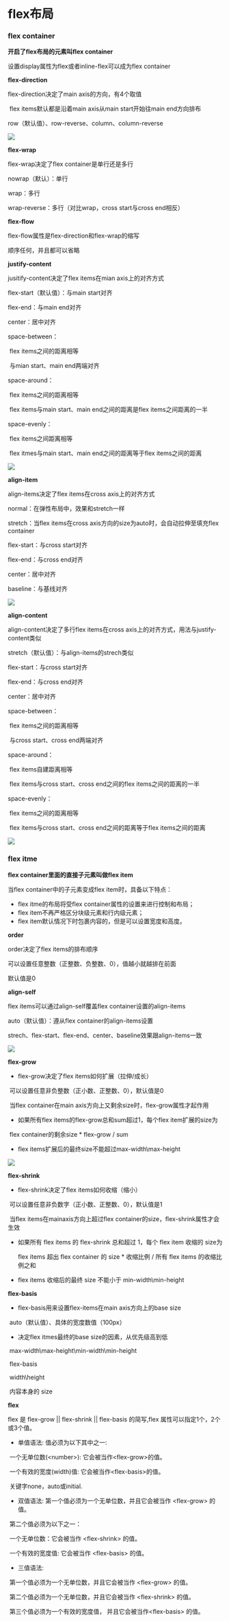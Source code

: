 # flex布局

### flex container

**开启了flex布局的元素叫flex container**

设置display属性为flex或者inline-flex可以成为flex container

**flex-direction**

flex-direction决定了main axis的方向，有4个取值

​	flex items默认都是沿着main axis从main start开始往main end方向排布

row（默认值）、row-reverse、column、column-reverse

![](E:\githubrepositories\readingbooks\css\img\flex-direction.png)

**flex-wrap**

flex-wrap决定了flex container是单行还是多行

nowrap（默认）：单行

wrap：多行

wrap-reverse：多行（对比wrap，cross start与cross end相反）

**flex-flow**

flex-flow属性是flex-direction和flex-wrap的缩写

顺序任何，并且都可以省略

**justify-content**

jusitify-content决定了flex items在mian axis上的对齐方式

flex-start（默认值）：与main start对齐

flex-end：与main end对齐

center：居中对齐

space-between：

​	flex items之间的距离相等

​	与mian start、main end两端对齐

space-around：

​	flex items之间的距离相等

​	flex items与main start、main end之间的距离是flex items之间距离的一半

space-evenly：

​	flex items之间距离相等

​	flex itmes与main start、main end之间的距离等于flex items之间的距离

![](E:\githubrepositories\readingbooks\css\img\justify-content.png)

**align-item**

align-items决定了flex items在cross axis上的对齐方式

normal：在弹性布局中，效果和stretch一样

stretch：当flex items在cross axis方向的size为auto时，会自动拉伸至填充flex container

flex-start：与cross start对齐

flex-end：与cross end对齐

center：居中对齐

baseline：与基线对齐

![](E:\githubrepositories\readingbooks\css\img\align-items.png)

**align-content**

align-content决定了多行flex items在cross axis上的对齐方式，用法与justify-content类似

stretch（默认值）：与align-items的strech类似

flex-start：与cross start对齐

flex-end：与cross end对齐

center：居中对齐

space-between：

​	flex items之间的距离相等

​	与cross start、cross end两端对齐

space-around：

​	flex items自建距离相等

​	flex items与cross start、cross end之间的flex items之间的距离的一半

space-evenly：

​	flex items之间的距离相等

​	flex items与cross start、cross end之间的距离等于flex items之间的距离

![](E:\githubrepositories\readingbooks\css\img\align-content.png)



### flex itme

**flex container里面的直接子元素叫做flex item**

当flex container中的子元素变成flex item时，具备以下特点：

- flex itme的布局将受flex container属性的设置来进行控制和布局；
- flex item不再严格区分块级元素和行内级元素；
- flex item默认情况下时包裹内容的，但是可以设置宽度和高度。

**order**

order决定了flex items的排布顺序

可以设置任意整数（正整数、负整数、0），值越小就越排在前面

默认值是0

**align-self**

flex items可以通过align-self覆盖flex container设置的align-items

auto（默认值）：遵从flex container的align-items设置

strech、flex-start、flex-end、center、baseline效果跟align-items一致

![](E:\githubrepositories\readingbooks\css\img\align-self.png)

**flex-grow**

- flex-grow决定了flex items如何扩展（拉伸/成长）

​		可以设置任意非负整数（正小数、正整数、0），默认值是0

​		当flex container在main axis方向上又剩余size时，flex-grow属性才起作用

- 如果所有flex items的flex-grow总和sum超过1，每个flex item扩展的size为

​		flex container的剩余size * flex-grow / sum

- flex items扩展后的最终size不能超过max-width\max-height

![](E:\githubrepositories\readingbooks\css\img\flex-grow.png)

**flex-shrink**

- flex-shrink决定了flex items如何收缩（缩小）

​	可以设置任意非负数字（正小数、正整数、0），默认值是1

​	当flex items在mainaxis方向上超过flex container的size，flex-shrink属性才会生效

- 如果所有 flex items 的 flex-shrink 总和超过 1，每个 flex item 收缩的 size为

  flex items 超出 flex container 的 size * 收缩比例 / 所有 flex items 的收缩比例之和

- flex items 收缩后的最终 size 不能小于 min-width\min-height

**flex-basis**

- flex-basis用来设置flex-items在main axis方向上的base size

​	auto（默认值）、具体的宽度数值（100px）

- 决定flex itmes最终的base size的因素，从优先级高到低

​	max-width\max-height\min-width\min-height

​	flex-basis

​	width\height

​	内容本身的 size

**flex**

flex 是 flex-grow \|| flex-shrink \|| flex-basis 的简写,flex 属性可以指定1个，2个或3个值。

- 单值语法: 值必须为以下其中之一:

​	一个无单位数(\<number>): 它会被当作\<flex-grow>的值。

​	一个有效的宽度(width)值: 它会被当作\<flex-basis>的值。

​	关键字none，auto或initial.

- 双值语法: 第一个值必须为一个无单位数，并且它会被当作 \<flex-grow> 的值。

​	第二个值必须为以下之一：

​	一个无单位数：它会被当作 \<flex-shrink> 的值。

​	一个有效的宽度值: 它会被当作 \<flex-basis> 的值。

- 三值语法: 

​	第一个值必须为一个无单位数，并且它会被当作 \<flex-grow> 的值。

​	第二个值必须为一个无单位数，并且它会被当作 \<flex-shrink> 的值。

​	第三个值必须为一个有效的宽度值， 并且它会被当作\<flex-basis> 的值。